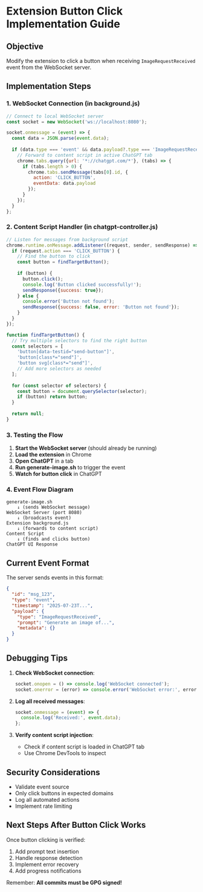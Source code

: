 # Extension Button Click Implementation Guide

## Objective
Modify the extension to click a button when receiving `ImageRequestReceived` event from the WebSocket server.

## Implementation Steps

### 1. WebSocket Connection (in background.js)
```javascript
// Connect to local WebSocket server
const socket = new WebSocket('ws://localhost:8080');

socket.onmessage = (event) => {
  const data = JSON.parse(event.data);
  
  if (data.type === 'event' && data.payload?.type === 'ImageRequestReceived') {
    // Forward to content script in active ChatGPT tab
    chrome.tabs.query({url: '*://chatgpt.com/*'}, (tabs) => {
      if (tabs.length > 0) {
        chrome.tabs.sendMessage(tabs[0].id, {
          action: 'CLICK_BUTTON',
          eventData: data.payload
        });
      }
    });
  }
};
```

### 2. Content Script Handler (in chatgpt-controller.js)
```javascript
// Listen for messages from background script
chrome.runtime.onMessage.addListener((request, sender, sendResponse) => {
  if (request.action === 'CLICK_BUTTON') {
    // Find the button to click
    const button = findTargetButton();
    
    if (button) {
      button.click();
      console.log('Button clicked successfully!');
      sendResponse({success: true});
    } else {
      console.error('Button not found');
      sendResponse({success: false, error: 'Button not found'});
    }
  }
});

function findTargetButton() {
  // Try multiple selectors to find the right button
  const selectors = [
    'button[data-testid="send-button"]',
    'button[class*="send"]',
    'button svg[class*="send"]',
    // Add more selectors as needed
  ];
  
  for (const selector of selectors) {
    const button = document.querySelector(selector);
    if (button) return button;
  }
  
  return null;
}
```

### 3. Testing the Flow

1. **Start the WebSocket server** (should already be running)
2. **Load the extension** in Chrome
3. **Open ChatGPT** in a tab
4. **Run generate-image.sh** to trigger the event
5. **Watch for button click** in ChatGPT

### 4. Event Flow Diagram
```
generate-image.sh 
    ↓ (sends WebSocket message)
WebSocket Server (port 8080)
    ↓ (broadcasts event)
Extension background.js
    ↓ (forwards to content script)
Content Script
    ↓ (finds and clicks button)
ChatGPT UI Response
```

## Current Event Format
The server sends events in this format:
```json
{
  "id": "msg_123",
  "type": "event",
  "timestamp": "2025-07-23T...",
  "payload": {
    "type": "ImageRequestReceived",
    "prompt": "Generate an image of...",
    "metadata": {}
  }
}
```

## Debugging Tips

1. **Check WebSocket connection**:
   ```javascript
   socket.onopen = () => console.log('WebSocket connected');
   socket.onerror = (error) => console.error('WebSocket error:', error);
   ```

2. **Log all received messages**:
   ```javascript
   socket.onmessage = (event) => {
     console.log('Received:', event.data);
   };
   ```

3. **Verify content script injection**:
   - Check if content script is loaded in ChatGPT tab
   - Use Chrome DevTools to inspect

## Security Considerations

- Validate event source
- Only click buttons in expected domains
- Log all automated actions
- Implement rate limiting

## Next Steps After Button Click Works

Once button clicking is verified:
1. Add prompt text insertion
2. Handle response detection
3. Implement error recovery
4. Add progress notifications

Remember: **All commits must be GPG signed!**